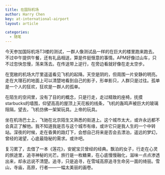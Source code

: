 ```yaml
---
title: 在国际机场
author: Harry Chen
key: at-international-airport
layout: article

categories:
  - 随笔
---
```


  今天参加国际机场T3楼的测试，一群人像测试品一样的在巨大的楼里跑来跑去。不过中午提供午餐，还有礼品相送，算是件挺惬意的事情。APM好像过山车，只不过忽快忽慢，荡来荡去。在传送带上逆行，在旁边看就好像在走太空步。

  在宽敞的机场大厅里遥遥看见飞机的起降。天空是阴的，但周围一片安静的明亮。走在大理石的地面上可以清楚地看到自己的影子，形单影只，人群只是过往。孤单是一个人的狂欢，狂欢是一群人的孤单。

  在陌生的空间里，没有了目的的概念，只是行走，走过精致的座椅，抚摸starbucks的墙围，仰望高高的屋顶上天花板的线条，飞机的轰鸣声被巨大的玻璃阻隔，望去，飞机仿佛一架架玩具。上帝的玩具。

  坐在机场巴士上，飞驰在北京陌生又熟悉的街道上。这个城市太大，或许永远都不会真正了解他。我不知道我是否与这个城市有缘，或许它只是我人生的一个中转站。深夜的时候，走在昏黄的路灯下，会想自己将来是否会去漂泊，遥远的梦幻，曾经的渴望，心底最隐秘的需求。或许吧。

  复习累了，去借了一本《莲花》，安妮宝贝曾经的经典。飘泊的女子，行走在心灵的旅途里，追寻神秘的光芒。旅行是一枚糖果，在心底慢慢融化，滋味一点点渗透出来，却永远说不清楚。追寻，只是追寻，在雪域高原追寻生命另一面的绮丽。雪山，寺庙，高原，行者——一幅太美丽的画卷。
